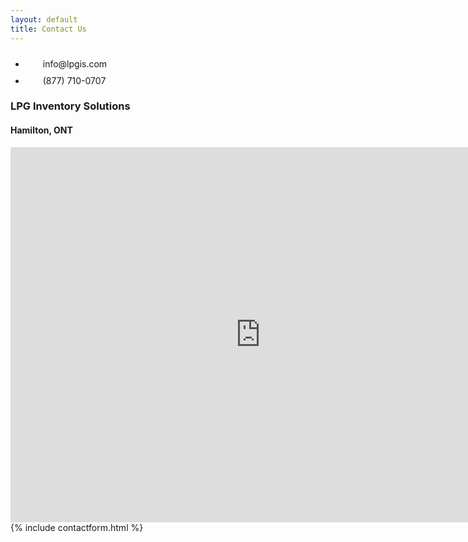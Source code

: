 ```yaml
---
layout: default
title: Contact Us
---
```


<div class="row mb-4">
    <ul class="nav col-md-12 justify-content-center list-unstyled d-flex ">
        <li class="ms-5"><a class="text-body" href="mailto:info@lpgis.com"><svg class="bi" width="24" height="24"><use xlink:href="/assets/icons/bootstrap-icons.svg#envelope"></use></svg></a> info@lpgis.com </li>
        <li class="ms-3"><a class="text-body" href="#"><svg class="bi" width="24" height="24"><use xlink:href="/assets/icons/bootstrap-icons.svg#telephone"></use></svg></a> (877) 710-0707 </li>
    </ul>
</div>
<div class="row">
    <div class="col-md-6">
        <h3>LPG Inventory Solutions</h3>
        <h4>Hamilton, ONT </h4>
        <div class="ratio ratio-1x1">
        <iframe class="embed-responsive-item" src="https://www.google.com/maps/embed?pb=!1m14!1m8!1m3!1d11627.259859784328!2d-79.742829!3d43.234339000000006!3m2!1i1024!2i768!4f13.1!3m3!1m2!1s0x882c98a0336ce80f%3A0xf4c0d3bfda6f5184!2sLPG%20Inventory%20Solutions!5e0!3m2!1sen!2suk!4v1704143153025!5m2!1sen!2suk" width="800" height="600" style="border:0;" allowfullscreen="" loading="lazy" referrerpolicy="no-referrer-when-downgrade"></iframe>
        </div>
    </div>
    <div class="col-md-6">
    {% include contactform.html %}
    </div>
</div>


